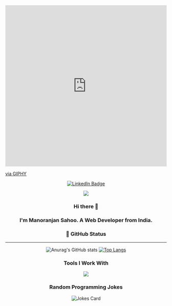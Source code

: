 

<div style="width:100%;height:0;padding-bottom:100%;position:relative;"><iframe src="https://giphy.com/embed/4sZjohRLVUZqD4W4XD" width="100%" height="100%" style="position:absolute" frameBorder="0" class="giphy-embed" allowFullScreen></iframe></div><p><a href="https://giphy.com/stickers/transparent-innocrew-4sZjohRLVUZqD4W4XD">via GIPHY</a></p>

<div id="badges" align="center">
  <a href="https://www.linkedin.com/in/manoranjansahoo1221">
    <img src="https://img.shields.io/badge/LinkedIn-blue?style=for-the-badge&logo=linkedin&logoColor=white" alt="LinkedIn Badge"/>
  </a>
  
  
  ![](https://komarev.com/ghpvc/?username=Manoranjanhere&style=for-the-badge&color=ff69b4	)
</div>

<center>
<div style="text-align: center;">
  
  
### Hi there 👋

### I'm Manoranjan Sahoo. A Web Developer from India.

</div>



<!--

Here are some ideas to get you started:

- 🔭 I’m currently working on ...
- 🌱 I’m currently learning ...
- 👯 I’m looking to collaborate on ...
- 🤔 I’m looking for help with ...
- 💬 Ask me about ...
- 📫 How to reach me: ...
- 😄 Pronouns: ...
- ⚡ Fun fact: ...
-->
### 👑 GitHub Status
___
![Anurag's GitHub stats](https://github-readme-stats.vercel.app/api?username=Manoranjanhere&show_icons=true&theme=dark)
[![Top Langs](https://github-readme-stats.vercel.app/api/top-langs/?username=Manoranjanhere&layout=compact&theme=dark&langs_count=8)](https://github.com/anuraghazra/github-readme-stats)

### Tools I Work With
<p align="center">
  <a href="https://skillicons.dev">
    <img src="https://skillicons.dev/icons?i=git,bootstrap,cpp,express,firebase,linux,mongodb,netlify,nodejs,postman,py,vercel,jquery,react,vite,angular,tailwind,ts,nextjs,postgres,mysql" />
  </a>
</p>


### Random Programming Jokes

<!-- Markdown -->

<div style="text-align:center">

  ![Jokes Card](https://readme-jokes.vercel.app/api?hideBorder&theme=react&qColor=%23944bcc&aColor=%23bbdb51)
  
</div>
